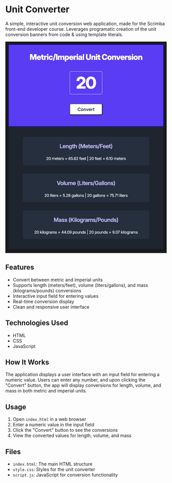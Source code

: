 # Unit Converter

A simple, interactive unit conversion web application, made for the Scrimba front-end developer course.
Leverages programatic creation of the unit conversion banners from code & using template literals.

![Unit Converter Screenshot](images/unit-converter-animation.gif)

## Features

- Convert between metric and imperial units
- Supports length (meters/feet), volume (liters/gallons), and mass (kilograms/pounds) conversions
- Interactive input field for entering values
- Real-time conversion display
- Clean and responsive user interface

## Technologies Used

- HTML
- CSS
- JavaScript

## How It Works

The application displays a user interface with an input field for entering a numeric value. Users can enter any number, and upon clicking the "Convert" button, the app will display conversions for length, volume, and mass in both metric and imperial units.

## Usage

1. Open `index.html` in a web browser
2. Enter a numeric value in the input field
3. Click the "Convert" button to see the conversions
4. View the converted values for length, volume, and mass

## Files

- `index.html`: The main HTML structure
- `style.css`: Styles for the unit converter
- `script.js`: JavaScript for conversion functionality